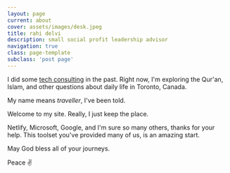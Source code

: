 ```yaml
---
layout: page
current: about
cover: assets/images/desk.jpeg
title: rahi delvi
description: small social profit leadership advisor
navigation: true
class: page-template
subclass: 'post page'
---
```


I did some [tech consulting][1] in the past. Right now, I'm exploring the Qur'an, Islam, and other questions about daily life in Toronto, Canada.

My name means _traveller_, I've been told.

Welcome to my site. Really, I just keep the place.

Netlify, Microsoft, Google, and I'm sure so many others, thanks for your help. This toolset you've provided many of us, is an amazing start.

May God bless all of your journeys.

Peace ✌



[1]: https://linkedin.com/in/rahidelvi

